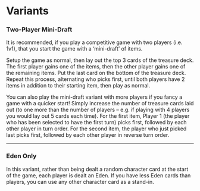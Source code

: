 # Variants

### Two-Player Mini-Draft

It is recommended, if you play a competitive game with two players (i.e. 1v1), that you start the game with a ‘mini-draft’ of items.

Setup the game as normal, then lay out the top 3 cards of the treasure deck. The first player gains one of the items, then the other player gains one of the remaining items. Put the last card on the bottom of the treasure deck. Repeat this process, alternating who picks first, until both players have 2 items in addition to their starting item, then play as normal.

You can also play the mini-draft variant with more players if you fancy a game with a quicker start! Simply increase the number of treasure cards laid out (to one more than the number of players – e.g. if playing with 4 players you would lay out 5 cards each time). For the first item, Player 1 (the player who has been selected to have the first turn) picks first, followed by each other player in turn order. For the second item, the player who just picked last picks first, followed by each other player in reverse turn order.

* * *

### Eden Only

In this variant, rather than being dealt a random character card at the start of the game, each player is dealt an Eden. If you have less Eden cards than players, you can use any other character card as a stand-in.

